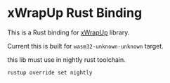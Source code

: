 # xWrapUp Rust Binding

This is a Rust binding for [xWrapUp](https://github.com/W-Mai/xWrapUp) library.

Current this is built for `wasm32-unknown-unknown` target.

this lib must use in nightly rust toolchain.

```shell
rustup override set nightly 
```

